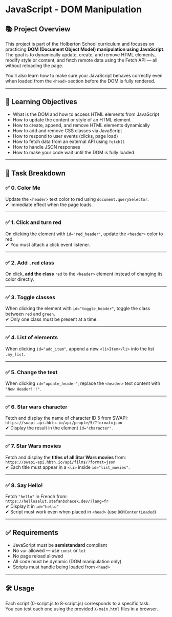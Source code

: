 # JavaScript - DOM Manipulation

## 📚 Project Overview

This project is part of the Holberton School curriculum and focuses on practicing **DOM (Document Object Model) manipulation using JavaScript**. The goal is to dynamically update, create, and remove HTML elements, modify style or content, and fetch remote data using the Fetch API — all without reloading the page.

You’ll also learn how to make sure your JavaScript behaves correctly even when loaded from the `<head>` section before the DOM is fully rendered.

---

## 🎯 Learning Objectives

- What is the DOM and how to access HTML elements from JavaScript
- How to update the content or style of an HTML element
- How to create, append, and remove HTML elements dynamically
- How to add and remove CSS classes via JavaScript
- How to respond to user events (clicks, page load)
- How to fetch data from an external API using `fetch()`
- How to handle JSON responses
- How to make your code wait until the DOM is fully loaded

---

## 📂 Task Breakdown

### ✅ 0. Color Me
Update the `<header>` text color to red using `document.querySelector`.  
✔ Immediate effect when the page loads.

---

### ✅ 1. Click and turn red
On clicking the element with `id="red_header"`, update the `<header>` color to red.  
✔ You must attach a click event listener.

---

### ✅ 2. Add `.red` class
On click, **add the class** `red` to the `<header>` element instead of changing its color directly.

---

### ✅ 3. Toggle classes
When clicking the element with `id="toggle_header"`, toggle the class between `red` and `green`.  
✔ Only one class must be present at a time.

---

### ✅ 4. List of elements
When clicking `id="add_item"`, append a new `<li>Item</li>` into the list `.my_list`.

---

### ✅ 5. Change the text
When clicking `id="update_header"`, replace the `<header>` text content with `"New Header!!!"`.

---

### ✅ 6. Star wars character
Fetch and display the name of character ID 5 from SWAPI:  
`https://swapi-api.hbtn.io/api/people/5/?format=json`  
✔ Display the result in the element `id="character"`.

---

### ✅ 7. Star Wars movies
Fetch and display the **titles of all Star Wars movies** from:  
`https://swapi-api.hbtn.io/api/films/?format=json`  
✔ Each title must appear in a `<li>` inside `id="list_movies"`.

---

### ✅ 8. Say Hello!
Fetch `"hello"` in French from:  
`https://hellosalut.stefanbohacek.dev/?lang=fr`  
✔ Display it in `id="hello"`  
✔ Script must work even when placed in `<head>` (use `DOMContentLoaded`)

---

## ✅ Requirements

- JavaScript must be **semistandard** compliant
- No `var` allowed — use `const` or `let`
- No page reload allowed
- All code must be dynamic (DOM manipulation only)
- Scripts must handle being loaded from `<head>`

---

## 🛠 Usage

Each script (0-script.js to 8-script.js) corresponds to a specific task.  
You can test each one using the provided `X-main.html` files in a browser.
